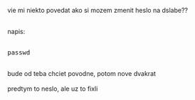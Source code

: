 vie mi niekto povedat ako si mozem zmenit heslo na dslabe??<div><br></div><div>napis:</div><div><br></div><pre>passwd</pre><div><br></div><div>bude od teba chciet povodne, potom nove dvakrat</div><div><br></div><div>predtym to neslo, ale uz to fixli</div>